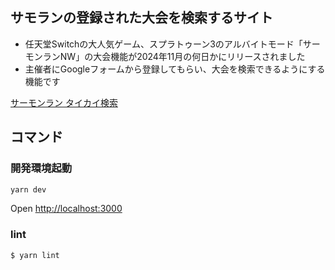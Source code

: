 ## サモランの登録された大会を検索するサイト

- 任天堂Switchの大人気ゲーム、スプラトゥーン3のアルバイトモード「サーモンランNW」の大会機能が2024年11月の何日かにリリースされました
- 主催者にGoogleフォームから登録してもらい、大会を検索できるようにする機能です

[サーモンラン タイカイ検索](https://salmon-tournament.tarekun.com/)

## コマンド

### 開発環境起動

```bash
yarn dev
```

Open [http://localhost:3000](http://localhost:3000)

### lint

```
$ yarn lint
```
